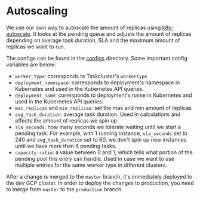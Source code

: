 # Autoscaling

We use our own way to autoscale the amount of replicas using
[k8s-autoscale](https://github.com/mozilla-releng/k8s-autoscale). It looks at
the pending queue and adjusts the amount of replicas depending on average task
duration, SLA and the maximum amount of replicas we want to run.

The configs can be found in the
[configs](https://github.com/mozilla-releng/k8s-autoscale/tree/master/configs)
directory. Some important config variables are below:

- `worker_type`: corresponds to Taskcluster's `workerType`
- `deployment_namespace`: corresponds to deployment's namespace in Kubernetes
  and used in the Kubernetes API queries.
- `deployment_name`: corresponds to deployment's name in Kubernetes and used in
  the Kubernetes API queries.
- `max_replicas` and `min_replicas`: set the max and min amount of replicas
- `avg_task_duration`: average task duration. Used in calculations and affects
  the amount of replicas we spin up.
- `sla_seconds`: how many seconds we tolerate waiting until we start a pending
  task. For example, with 1 running instance, `sla_seconds` set to 240 and
  `avg_task_duration` set to 60, we don't spin up new instances until we have
  more than 4 pending tasks.
- `capacity_ratio`: a value between 0 and 1, which tells what portion of the
  pending pool this entry can handle. Used in case we want to use multiple
  entries for the same worker type in different clusters.

After a change is merged to the `master` branch, it's immediately deployed to
the dev GCP cluster. In order to deploy the changes to production, you need to
merge from `master` to the `production` branch.
